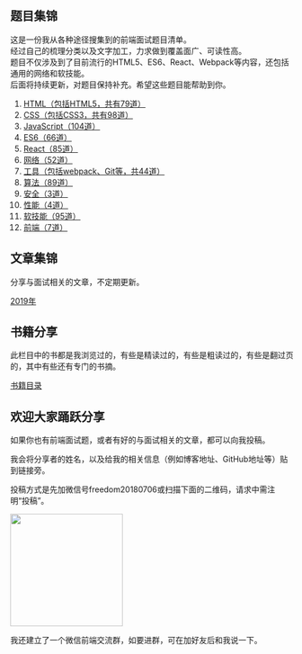 
## 题目集锦

这是一份我从各种途径搜集到的前端面试题目清单。  
经过自己的梳理分类以及文字加工，力求做到覆盖面广、可读性高。  
题目不仅涉及到了目前流行的HTML5、ES6、React、Webpack等内容，还包括通用的网络和软技能。  
后面将持续更新，对题目保持补充。希望这些题目能帮助到你。  

1. [HTML（包括HTML5，共有79道）](https://github.com/pwstrick/daily/blob/master/interview/html.md)
2. [CSS（包括CSS3，共有98道）](https://github.com/pwstrick/daily/blob/master/interview/css.md)
3. [JavaScript（104道）](https://github.com/pwstrick/daily/blob/master/interview/javascript.md)
4. [ES6（66道）](https://github.com/pwstrick/daily/blob/master/interview/es6.md)
5. [React（85道）](https://github.com/pwstrick/daily/blob/master/interview/react.md)
6. [网络（52道）](https://github.com/pwstrick/daily/blob/master/interview/network.md)
7. [工具（包括webpack、Git等，共44道）](https://github.com/pwstrick/daily/blob/master/interview/tool.md)
8. [算法（89道）](https://github.com/pwstrick/daily/blob/master/interview/algorithm.md)
9. [安全（3道）](https://github.com/pwstrick/daily/blob/master/interview/security.md)
10. [性能（4道）](https://github.com/pwstrick/daily/blob/master/interview/performance.md)
11. [软技能（95道）](https://github.com/pwstrick/daily/blob/master/interview/skill.md)
12. [前端（7道）](https://github.com/pwstrick/daily/blob/master/interview/fe.md)

## 文章集锦
分享与面试相关的文章，不定期更新。

[2019年](https://github.com/pwstrick/daily/blob/master/article/2019.md)

## 书籍分享

此栏目中的书都是我浏览过的，有些是精读过的，有些是粗读过的，有些是翻过页的，其中有些还有专门的书摘。

[书籍目录](https://github.com/pwstrick/daily/blob/master/book/names.md)

## 欢迎大家踊跃分享
如果你也有前端面试题，或者有好的与面试相关的文章，都可以向我投稿。

我会将分享者的姓名，以及给我的相关信息（例如博客地址、GitHub地址等）贴到链接旁。

投稿方式是先加微信号freedom20180706或扫描下面的二维码，请求中需注明“投稿”。

<img src="https://github.com/pwstrick/daily/raw/master/assets/img/qrcode.jpg" width="200" />

我还建立了一个微信前端交流群，如要进群，可在加好友后和我说一下。






